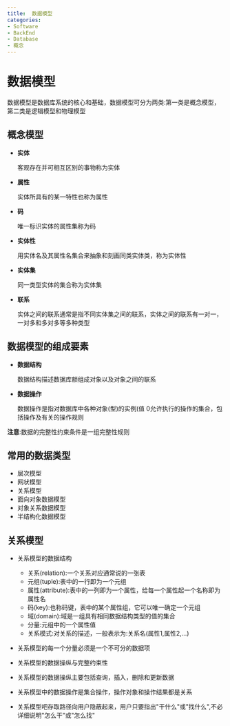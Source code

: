 ```yaml
---
title:  数据模型
categories:
- Software
- BackEnd
- Database
- 概念
---
```

#  数据模型

数据模型是数据库系统的核心和基础，数据模型可分为两类:第一类是概念模型，第二类是逻辑模型和物理模型

## 概念模型

- **实体**

    客观存在并可相互区别的事物称为实体

- **属性**

    实体所具有的某一特性也称为属性

- **码**

    唯一标识实体的属性集称为码

- **实体性**

    用实体名及其属性名集合来抽象和刻画同类实体类，称为实体性

- **实体集**

    同一类型实体的集合称为实体集

- **联系**

    实体之间的联系通常是指不同实体集之间的联系，实体之间的联系有一对一，一对多和多对多等多种类型

## 数据模型的组成要素

- **数据结构**

    数据结构描述数据库额组成对象以及对象之间的联系

- **数据操作**

    数据操作是指对数据库中各种对象(型)的实例(值 0允许执行的操作的集合，包括操作及有关的操作规则

**注意**:数据的完整性约束条件是一组完整性规则

## 常用的数据类型

- 层次模型
- 网状模型
- 关系模型
- 面向对象数据模型
- 对象关系数据模型
- 半结构化数据模型

##  关系模型

- 关系模型的数据结构
    - 关系(relation):一个关系对应通常说的一张表
    - 元组(tuple):表中的一行即为一个元组
    - 属性(attribute):表中的一列即为一个属性，给每一个属性起一个名称即为属性名
    - 码(key):也称码键，表中的某个属性组，它可以唯一确定一个元组
    - 域(domain):域是一组具有相同数据结构类型的值的集合
    - 分量:元组中的一个属性值
    - 关系模式:对关系的描述，一般表示为:关系名(属性1,属性2,...)

- 关系模型的每一个分量必须是一个不可分的数据项
- 关系模型的数据操纵与完整约束性
- 关系模型的数据操纵主要包括查询，插入，删除和更新数据
- 关系模型中的数据操作是集合操作，操作对象和操作结果都是关系
- 关系模型吧存取路径向用户隐蔽起来，用户只要指出"干什么"或"找什么",不必详细说明"怎么干"或"怎么找"